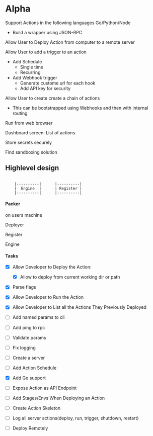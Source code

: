 
# Alpha

Support Actions in the following languages Go/Python/Node

* Build a wrapper using JSON-RPC

 
Allow User to Deploy Action from computer to a remote server

Allow User to add a trigger to an action
* Add Schedule
    * Single time
    * Recurring
* Add Webhook trigger
    * Generate custome url for each hook
    * Add API key for security
    

Allow User to create create a chain of actions

* This can be bootstrapped using Webhooks and then with internal routing


Run from web browser

Dashboard screen:
    List of actions
    
   
Store secrets securely

Find sandboxing solution
## Highlevel design

```
 
    |----------|      |----------|        
    |  Engine  |      | Register |  
    |----------|      |----------|

```

#### Packer

on users machine


Deployer

Register

Engine





#### Tasks
- [x] Allow Developer to Deploy the Action:
  
  - [x] Allow to deploy from current working dir or path  
  
- [x] Parse flags

- [x] Allow Developer to Run the Action

- [x] Allow Developer to List all the Actions They Previously Deployed

- [ ] Add named params to cli

- [ ] Add ping to rpc

- [ ] Validate params

- [ ] Fix logging 

- [ ] Create a server

- [ ] Add Action Schedule

- [x] Add Go support

- [ ] Expose Action as API Endpoint

- [ ] Add Stages/Envs When Deploying an Action 

- [ ] Create Action Skeleton 

- [ ] Log all server actions(deploy, run, trigger, shutdown, restart)

- [ ] Deploy Remotely 